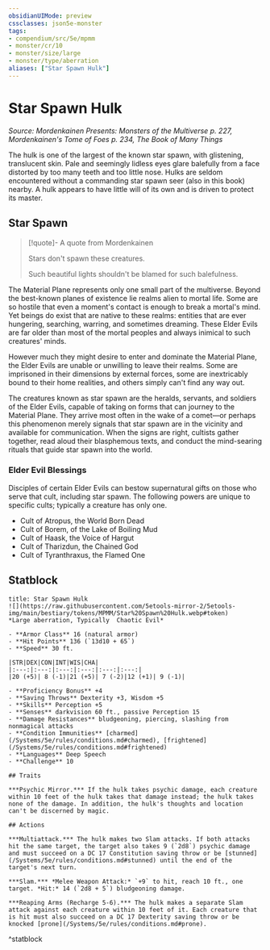 ```yaml
---
obsidianUIMode: preview
cssclasses: json5e-monster
tags:
- compendium/src/5e/mpmm
- monster/cr/10
- monster/size/large
- monster/type/aberration
aliases: ["Star Spawn Hulk"]
---
```

# Star Spawn Hulk
*Source: Mordenkainen Presents: Monsters of the Multiverse p. 227, Mordenkainen's Tome of Foes p. 234, The Book of Many Things*  

The hulk is one of the largest of the known star spawn, with glistening, translucent skin. Pale and seemingly lidless eyes glare balefully from a face distorted by too many teeth and too little nose. Hulks are seldom encountered without a commanding star spawn seer (also in this book) nearby. A hulk appears to have little will of its own and is driven to protect its master.

## Star Spawn

> [!quote]- A quote from Mordenkainen  
> 
> Stars don't spawn these creatures.
> 
> Such beautiful lights shouldn't be blamed for such balefulness.

The Material Plane represents only one small part of the multiverse. Beyond the best-known planes of existence lie realms alien to mortal life. Some are so hostile that even a moment's contact is enough to break a mortal's mind. Yet beings do exist that are native to these realms: entities that are ever hungering, searching, warring, and sometimes dreaming. These Elder Evils are far older than most of the mortal peoples and always inimical to such creatures' minds.

However much they might desire to enter and dominate the Material Plane, the Elder Evils are unable or unwilling to leave their realms. Some are imprisoned in their dimensions by external forces, some are inextricably bound to their home realities, and others simply can't find any way out.

The creatures known as star spawn are the heralds, servants, and soldiers of the Elder Evils, capable of taking on forms that can journey to the Material Plane. They arrive most often in the wake of a comet—or perhaps this phenomenon merely signals that star spawn are in the vicinity and available for communication. When the signs are right, cultists gather together, read aloud their blasphemous texts, and conduct the mind-searing rituals that guide star spawn into the world.

### Elder Evil Blessings

Disciples of certain Elder Evils can bestow supernatural gifts on those who serve that cult, including star spawn. The following powers are unique to specific cults; typically a creature has only one.

- Cult of Atropus, the World Born Dead  
- Cult of Borem, of the Lake of Boiling Mud  
- Cult of Haask, the Voice of Hargut  
- Cult of Tharizdun, the Chained God  
- Cult of Tyranthraxus, the Flamed One  

## Statblock

```ad-statblock
title: Star Spawn Hulk
![](https://raw.githubusercontent.com/5etools-mirror-2/5etools-img/main/bestiary/tokens/MPMM/Star%20Spawn%20Hulk.webp#token)
*Large aberration, Typically  Chaotic Evil*

- **Armor Class** 16 (natural armor)
- **Hit Points** 136 (`13d10 + 65`)
- **Speed** 30 ft.

|STR|DEX|CON|INT|WIS|CHA|
|:---:|:---:|:---:|:---:|:---:|:---:|
|20 (+5)| 8 (-1)|21 (+5)| 7 (-2)|12 (+1)| 9 (-1)|

- **Proficiency Bonus** +4
- **Saving Throws** Dexterity +3, Wisdom +5
- **Skills** Perception +5
- **Senses** darkvision 60 ft., passive Perception 15
- **Damage Resistances** bludgeoning, piercing, slashing from nonmagical attacks
- **Condition Immunities** [charmed](/Systems/5e/rules/conditions.md#charmed), [frightened](/Systems/5e/rules/conditions.md#frightened)
- **Languages** Deep Speech
- **Challenge** 10

## Traits

***Psychic Mirror.*** If the hulk takes psychic damage, each creature within 10 feet of the hulk takes that damage instead; the hulk takes none of the damage. In addition, the hulk's thoughts and location can't be discerned by magic.

## Actions

***Multiattack.*** The hulk makes two Slam attacks. If both attacks hit the same target, the target also takes 9 (`2d8`) psychic damage and must succeed on a DC 17 Constitution saving throw or be [stunned](/Systems/5e/rules/conditions.md#stunned) until the end of the target's next turn.

***Slam.*** *Melee Weapon Attack:* `+9` to hit, reach 10 ft., one target. *Hit:* 14 (`2d8 + 5`) bludgeoning damage.

***Reaping Arms (Recharge 5-6).*** The hulk makes a separate Slam attack against each creature within 10 feet of it. Each creature that is hit must also succeed on a DC 17 Dexterity saving throw or be knocked [prone](/Systems/5e/rules/conditions.md#prone).
```
^statblock
